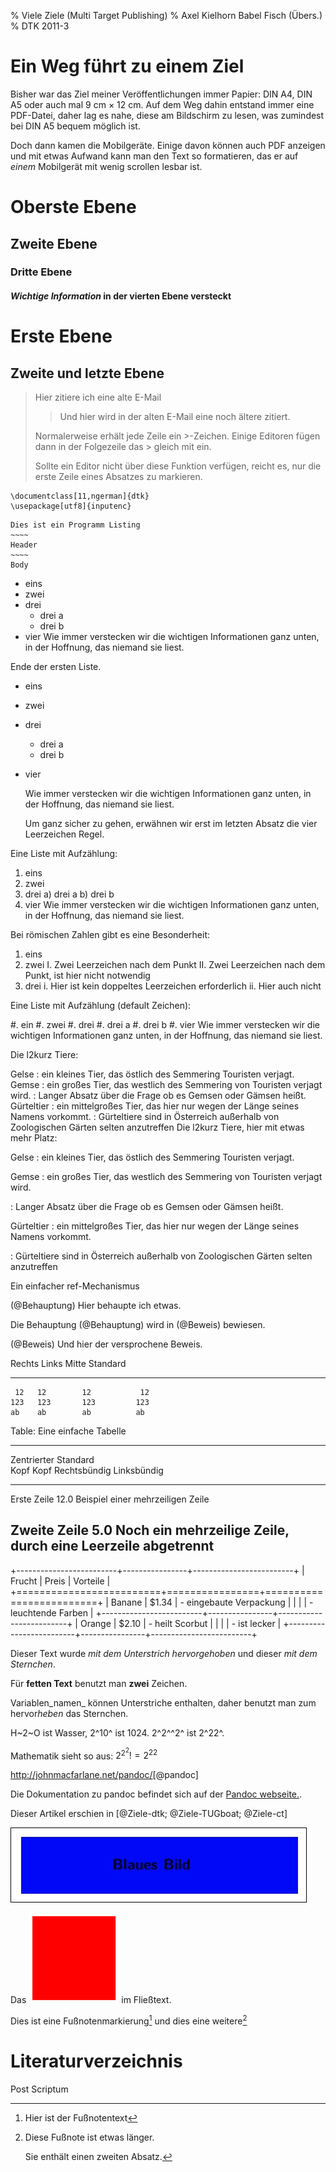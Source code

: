 % Viele Ziele
  (Multi Target Publishing)
% Axel Kielhorn
  Babel Fisch (Übers.)
% DTK 2011-3

# Ein Weg führt zu einem Ziel

Bisher war das Ziel meiner Veröffentlichungen immer Papier: DIN A4,
DIN A5 oder auch mal 9 cm $\times$ 12 cm. Auf dem Weg dahin entstand
immer eine PDF-Datei, daher lag es nahe, diese am Bildschirm zu lesen,
was zumindest bei DIN A5 bequem möglich ist.

Doch dann kamen die Mobilgeräte. Einige davon können auch PDF anzeigen
und mit etwas Aufwand kann man den Text so formatieren, das er auf
*einem* Mobilgerät mit wenig scrollen lesbar ist.

# Oberste Ebene

## Zweite Ebene

### Dritte Ebene

#### *Wichtige Information* in der vierten Ebene versteckt

Erste Ebene
===========

Zweite und letzte Ebene
-----------------------

> Hier zitiere ich eine alte E-Mail
>
> > Und hier wird in der alten E-Mail eine noch ältere zitiert.
>
> Normalerweise erhält jede Zeile ein >-Zeichen. Einige Editoren
> fügen dann in der Folgezeile das > gleich mit ein.
>
> Sollte ein Editor nicht über diese Funktion verfügen,
reicht es, nur die erste Zeile eines Absatzes zu markieren.

    \documentclass[11,ngerman]{dtk}
    \usepackage[utf8]{inputenc}

~~~~~~~~
Dies ist ein Programm Listing
~~~~
Header
~~~~
Body
~~~~~~~~

* eins
* zwei
* drei
	- drei a
	- drei b
* vier
  Wie immer verstecken wir die wichtigen Informationen ganz unten,
  in der Hoffnung, das niemand sie liest.

Ende der ersten Liste.

* eins
* zwei
* drei
	- drei a
	- drei b
* vier

    Wie immer verstecken wir die wichtigen Informationen ganz unten,
    in der Hoffnung, das niemand sie liest.
  
    Um ganz sicher zu gehen, erwähnen wir erst im letzten Absatz die
    vier Leerzeichen Regel.

Eine Liste mit Aufzählung:

1. eins
2. zwei
4. drei
	a) drei a
	b) drei b
5. vier
  Wie immer verstecken wir die wichtigen Informationen ganz unten,
  in der Hoffnung, das niemand sie liest.

Bei römischen Zahlen gibt es eine Besonderheit:

1. eins
2. zwei
    I.  Zwei Leerzeichen nach dem Punkt
    II.  Zwei Leerzeichen nach dem Punkt, ist hier nicht notwendig
3. drei
    i. Hier ist kein doppeltes Leerzeichen erforderlich
    ii. Hier auch nicht

Eine Liste mit Aufzählung (default Zeichen):

#. ein
#. zwei
#. drei
    #. drei a
	#. drei b
#. vier
  Wie immer verstecken wir die wichtigen Informationen ganz unten,
  in der Hoffnung, das niemand sie liest.

Die l2kurz Tiere:

Gelse
  : ein kleines Tier, das östlich des Semmering Touristen verjagt.
Gemse
  : ein großes Tier, das westlich des Semmering von Touristen verjagt wird.
  : Langer Absatz über die Frage ob es Gemsen oder Gämsen heißt.
Gürteltier
  : ein mittelgroßes Tier, das hier nur wegen der Länge seines Namens vorkommt.
  : Gürteltiere sind in Österreich außerhalb von Zoologischen Gärten selten anzutreffen
Die l2kurz Tiere, hier mit etwas mehr Platz:

Gelse
  : ein kleines Tier, das östlich des Semmering Touristen verjagt.

Gemse
  : ein großes Tier, das westlich des Semmering von Touristen verjagt wird.

  : Langer Absatz über die Frage ob es Gemsen oder Gämsen heißt.

Gürteltier
  : ein mittelgroßes Tier, das hier nur wegen der Länge seines Namens vorkommt.

  : Gürteltiere sind in Österreich außerhalb von Zoologischen Gärten selten anzutreffen


Ein einfacher ref-Mechanismus

(@Behauptung) Hier behaupte ich etwas.

Die Behauptung (@Behauptung) wird in (@Beweis) bewiesen.

(@Beweis) Und hier der versprochene Beweis. 

 Rechts   Links    Mitte   Standard
-------   ------  -------  --------
     12   12        12           12
    123   123       123         123
    ab    ab        ab          ab

Table: Eine einfache Tabelle


-----------------------------------------------------------------------
 Zentrierter    Standard             
 Kopf           Kopf            Rechtsbündig  Linksbündig
-------------   --------  ------------------  ---------------------
 Erste          Zeile                   12.0   Beispiel einer 
                                               mehrzeiligen Zeile

 Zweite         Zeile                    5.0   Noch ein mehrzeilige
                                               Zeile, durch eine
                                               Leerzeile abgetrennt
------------------------------------------------------------------------

+-------------------------+----------------+-------------------------+
| Frucht                  | Preis          | Vorteile                |
+=========================+================+=========================+
| Banane                  | $1.34          | - eingebaute Verpackung |
|                         |                | - leuchtende Farben     |
+-------------------------+----------------+-------------------------+
| Orange                  | $2.10          | - heilt Scorbut         |
|                         |                | - ist lecker            |
+-------------------------+----------------+-------------------------+

Dieser Text wurde _mit dem Unterstrich hervorgehoben_
und dieser *mit dem Sternchen*.

Für __fetten Text__ benutzt man **zwei** Zeichen.

Variablen_namen_ können Unterstriche enthalten, daher benutzt man zum
hervor*heben* das Sternchen.

H~2~O ist Wasser, 2^10^ ist 1024.
2^2^^2^ ist 2^22^.

Mathematik sieht so aus:
$2^{2^2} != 2^{22}$

<http://johnmacfarlane.net/pandoc/>[@pandoc]

Die Dokumentation zu pandoc befindet sich auf der [Pandoc webseite.](http://johnmacfarlane.net/pandoc/ "pandoc webseite").

Dieser Artikel erschien in [@Ziele-dtk; @Ziele-TUGboat; @Ziele-ct]

![Ein Blaues Bild](blau.jpg "Blaues Bild")

Das ![Rotes Quadrat](rot.png "rote Quadrat") im Fließtext.


Dies ist eine Fußnotenmarkierung[^1] und dies eine weitere[^fussnote]

[^1]: Hier ist der Fußnotentext

[^fussnote]: Diese Fußnote ist etwas länger.

    Sie enthält einen zweiten Absatz.

# Literaturverzeichnis

Post Scriptum
